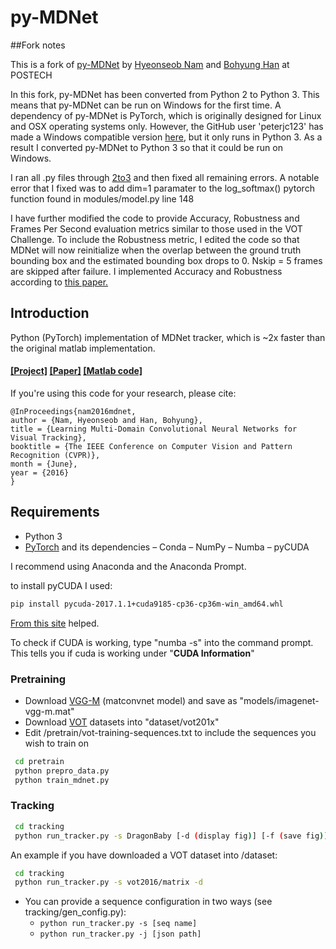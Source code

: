 # py-MDNet

##Fork notes

This is a fork of [py-MDNet](https://github.com/HyeonseobNam/py-MDNet) by [Hyeonseob Nam](https://kr.linkedin.com/in/hyeonseob-nam/) and [Bohyung Han](http://cvlab.postech.ac.kr/~bhhan/) at POSTECH

In this fork, py-MDNet has been converted from Python 2 to Python 3. 
This means that py-MDNet can be run on Windows for the first time. A dependency of py-MDNet is PyTorch, which is originally designed for Linux and OSX operating systems only. However, the GitHub user 'peterjc123' has made a Windows compatible version [here](https://github.com/peterjc123/pytorch-scripts), but it only runs in Python 3. As a result I converted py-MDNet to Python 3 so that it could be run on Windows.

I ran all .py files through [2to3](https://docs.python.org/2/library/2to3.html#using-2to3) and then fixed all remaining errors. A notable error that I fixed was to add dim=1 paramater to the log_softmax() pytorch function found in modules/model.py line 148

I have further modified the code to provide Accuracy, Robustness and Frames Per Second evaluation metrics similar to those used in the VOT Challenge. To include the Robustness metric, I edited the code so that MDNet will now reinitialize when the overlap between the ground truth bounding box and the estimated bounding box drops to 0. Nskip = 5 frames are skipped after failure. I implemented Accuracy and Robustness according to [this paper.](https://arxiv.org/pdf/1503.01313.pdf)

## Introduction
Python (PyTorch) implementation of MDNet tracker, which is ~2x faster than the original matlab implementation. 
#### [[Project]](http://cvlab.postech.ac.kr/research/mdnet/) [[Paper]](https://arxiv.org/abs/1510.07945) [[Matlab code]](https://github.com/HyeonseobNam/MDNet)

If you're using this code for your research, please cite:

	@InProceedings{nam2016mdnet,
	author = {Nam, Hyeonseob and Han, Bohyung},
	title = {Learning Multi-Domain Convolutional Neural Networks for Visual Tracking},
	booktitle = {The IEEE Conference on Computer Vision and Pattern Recognition (CVPR)},
	month = {June},
	year = {2016}
	}
 
## Requirements
- Python 3
- [PyTorch](http://pytorch.org/) and its dependencies 
– Conda
– NumPy
– Numba
– pyCUDA

I recommend using Anaconda and the Anaconda Prompt. 

to install pyCUDA I used:
```bash
pip install pycuda-2017.1.1+cuda9185-cp36-cp36m-win_amd64.whl 
```
[From this site]( https://www.ibm.com/developerworks/community/blogs/jfp/entry/Installing_PyCUDA_On_Anaconda_For_Windows?lang=en) helped.

To check if CUDA is working, type "numba -s" into the command prompt. This tells you if cuda is working under "__CUDA Information__"

### Pretraining
 - Download [VGG-M](http://www.vlfeat.org/matconvnet/models/imagenet-vgg-m.mat) (matconvnet model) and save as "models/imagenet-vgg-m.mat"
 - Download [VOT](http://www.votchallenge.net/) datasets into "dataset/vot201x"
 - Edit /pretrain/vot-training-sequences.txt to include the sequences you wish to train on
``` bash
 cd pretrain
 python prepro_data.py
 python train_mdnet.py
```

### Tracking
```bash
 cd tracking
 python run_tracker.py -s DragonBaby [-d (display fig)] [-f (save fig)]
```

An example if you have downloaded a VOT dataset into /dataset:
```bash
 cd tracking
 python run_tracker.py -s vot2016/matrix -d 
```


 - You can provide a sequence configuration in two ways (see tracking/gen_config.py):
   - ```python run_tracker.py -s [seq name]```
   - ```python run_tracker.py -j [json path]```
 

